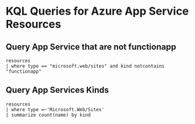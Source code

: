 # KQL Queries for Azure App Service Resources

## Query App Service that are not functionapp
```
resources
| where type == "microsoft.web/sites" and kind notcontains "functionapp"
```

## Query App Services Kinds
```
resources
| where type =~'Microsoft.Web/Sites'
| summarize count(name) by kind
```
